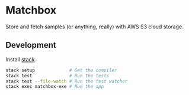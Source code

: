 Matchbox
========

Store and fetch samples (or anything, really) with AWS S3 cloud storage.

## Development

Install [stack](https://github.com/commercialhaskell/stack).

```sh
stack setup             # Get the compiler
stack test              # Run the tests
stack test --file-watch # Run the test watcher
stack exec matchbox-exe # Run the app
```
